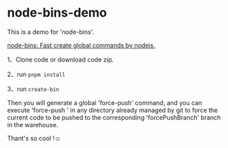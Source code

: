 # node-bins-demo
This is a demo for 'node-bins'.

[node-bins: Fast create global commands by nodejs.](https://github.com/laoer536/node-bins)

1、Clone code or download code zip.

2、run `pnpm install`

3、run `create-bin`

Then you will generate a global 'force-push' command, and you can execute 'force-push <forcePushBranch>' in any directory already managed by git to force the current code to be pushed to the corresponding 'forcePushBranch' branch in the warehouse.



Thant's so cool !☺️
